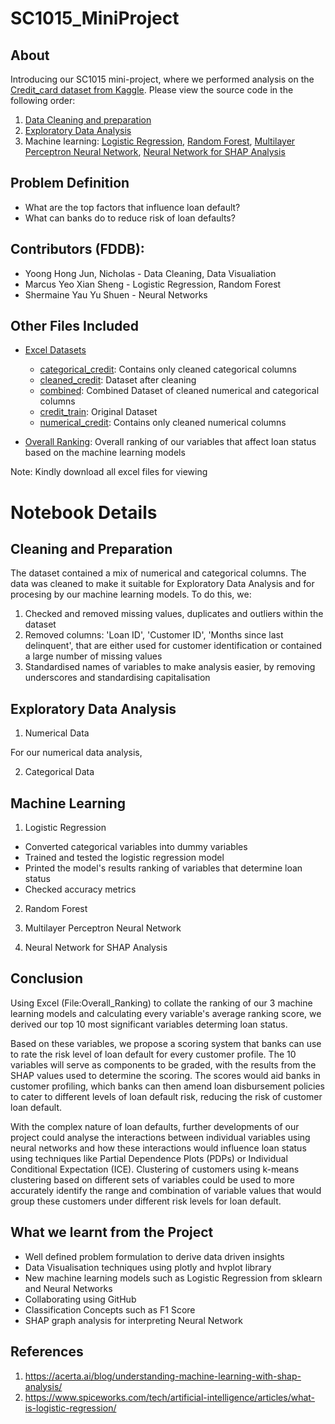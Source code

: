 # SC1015_MiniProject

## About
Introducing our SC1015 mini-project, where we performed analysis on the [Credit_card dataset from Kaggle](https://www.kaggle.com/datasets/fatmayousufmohamed/credit-card/data). Please view the source code in the following order:
1. [Data Cleaning and preparation](https://github.com/marcyeo/SC1015_MiniProject_Submission/blob/main/data%20cleaning.ipynb)
2. [Exploratory Data Analysis](https://github.com/marcyeo/SC1015_MiniProject_Submission/blob/main/exploratory%20data%20analysis.ipynb)
3. Machine learning: [Logistic Regression](https://github.com/marcyeo/SC1015_MiniProject_Submission/blob/main/Logistic%20Regression.ipynb), [Random Forest](https://github.com/marcyeo/SC1015_MiniProject_Submission/blob/main/randomforest.ipynb), [Multilayer Perceptron Neural Network](https://github.com/marcyeo/SC1015_MiniProject_Submission/blob/main/multilayer%20perceptron%20nn.ipynb), [Neural Network for SHAP Analysis](https://github.com/marcyeo/SC1015_MiniProject_Submission/blob/main/keras%20nn.ipynb)

## Problem Definition
- What are the top factors that influence loan default?
- What can banks do to reduce risk of loan defaults?

## Contributors (FDDB):
- Yoong Hong Jun, Nicholas - Data Cleaning, Data Visualiation
- Marcus Yeo Xian Sheng - Logistic Regression, Random Forest
- Shermaine Yau Yu Shuen - Neural Networks

## Other Files Included
- [Excel Datasets](https://github.com/marcyeo/SC1015_MiniProject_Submission/tree/main/datasets)
    * [categorical_credit](https://github.com/marcyeo/SC1015_MiniProject_Submission/blob/main/datasets/categorical_credit.csv): Contains only cleaned categorical columns
    * [cleaned_credit](https://github.com/marcyeo/SC1015_MiniProject_Submission/blob/main/datasets/cleaned_credit.csv): Dataset after cleaning
    * [combined](https://github.com/marcyeo/SC1015_MiniProject_Submission/blob/main/datasets/combined.csv): Combined Dataset of cleaned numerical and categorical columns 
    * [credit_train](https://github.com/marcyeo/SC1015_MiniProject_Submission/blob/main/datasets/credit_train.csv): Original Dataset
    * [numerical_credit](https://github.com/marcyeo/SC1015_MiniProject_Submission/blob/main/datasets/numerical_credit.csv): Contains only cleaned numerical columns
      
- [Overall Ranking](https://github.com/marcyeo/SC1015_MiniProject_Submission/blob/main/Overall_Ranking.xlsx): Overall ranking of our variables that affect loan status based on the machine learning models

Note: Kindly download all excel files for viewing 
                  
# Notebook Details
## Cleaning and Preparation
The dataset contained a mix of numerical and categorical columns. The data was cleaned to make it suitable for Exploratory Data Analysis and for procesing by our machine learning models. To do this, we:
1. Checked and removed missing values, duplicates and outliers within the dataset
2. Removed columns: 'Loan ID', 'Customer ID', 'Months since last delinquent', that are either used for customer identification or contained a large number of missing values
3. Standardised names of variables to make analysis easier, by removing underscores and standardising capitalisation

## Exploratory Data Analysis
1. Numerical Data

For our numerical data analysis, 

2. Categorical Data

## Machine Learning
1. Logistic Regression
- Converted categorical variables into dummy variables
- Trained and tested the logistic regression model
- Printed the model's results ranking of variables that determine loan status
- Checked accuracy metrics

2. Random Forest

3. Multilayer Perceptron Neural Network

4. Neural Network for SHAP Analysis



## Conclusion
Using Excel (File:Overall_Ranking) to collate the ranking of our 3 machine learning models and calculating every variable's average ranking score, we derived our top 10 most significant variables determing loan status.

Based on these variables, we propose a scoring system that banks can use to rate the risk level of loan default for every customer profile. The 10 variables will serve as components to be graded, with the results from the SHAP values used to determine the scoring. The scores would aid banks in customer profiling, which banks can then amend loan disbursement policies to cater to different levels of loan default risk, reducing the risk of customer loan default.

With the complex nature of loan defaults, further developments of our project could analyse the interactions between individual variables using neural networks and how these interactions would influence loan status using techniques like Partial Dependence Plots (PDPs) or Individual Conditional Expectation (ICE). Clustering of customers using k-means clustering based on different sets of variables could be used to more accurately identify the range and combination of variable values that would group these customers under different risk levels for loan default.

## What we learnt from the Project
- Well defined problem formulation to derive data driven insights
- Data Visualisation techniques using plotly and hvplot library
- New machine learning models such as Logistic Regression from sklearn and Neural Networks
- Collaborating using GitHub
- Classification Concepts such as F1 Score
- SHAP graph analysis for interpreting Neural Network

## References 
1. https://acerta.ai/blog/understanding-machine-learning-with-shap-analysis/
2. https://www.spiceworks.com/tech/artificial-intelligence/articles/what-is-logistic-regression/

